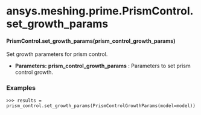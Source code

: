 # ansys.meshing.prime.PrismControl.set_growth_params

#### PrismControl.set_growth_params(prism_control_growth_params)

Set growth parameters for prism control.

* **Parameters:**
  **prism_control_growth_params**
  : Parameters to set prism control growth.

### Examples

```pycon
>>> results = prism_control.set_growth_params(PrismControlGrowthParams(model=model))
```

<!-- !! processed by numpydoc !! -->
